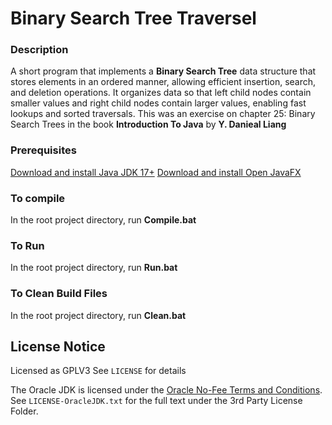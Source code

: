 # Binary Search Tree Traversel

### Description
A short program that implements a **Binary Search Tree** data structure that stores elements in an ordered manner, allowing efficient insertion, search, and deletion operations. It organizes data so that left child nodes contain smaller values and right child nodes contain larger values, enabling fast lookups and sorted traversals. This was an exercise on chapter 25: Binary Search Trees in the book **Introduction To Java** by **Y.  Danieal Liang**

### Prerequisites
[Download and install Java JDK 17+](https://www.oracle.com/java/technologies/downloads/)
[Download and install Open JavaFX](https://openjfx.io/)

### To compile
In the root project directory, run **Compile.bat**
### To Run
In the root project directory, run **Run.bat**
### To Clean Build Files
In the root project directory, run **Clean.bat**

## License Notice
Licensed as GPLV3 See `LICENSE` for details

The Oracle JDK is licensed under the [Oracle No-Fee Terms and Conditions](https://www.oracle.com/downloads/licenses/no-fee-license.html).  
See `LICENSE-OracleJDK.txt` for the full text under the 3rd Party License Folder.


